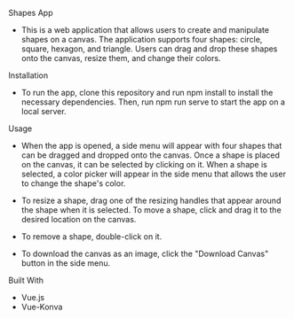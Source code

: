 Shapes App
 - This is a web application that allows users to create and manipulate shapes on a canvas. The application supports four shapes: circle, square, hexagon, and triangle. Users can drag and drop these shapes onto the canvas, resize them, and change their colors.

Installation
 - To run the app, clone this repository and run npm install to install the necessary dependencies. Then, run npm run serve to start the app on a local server.

Usage
 - When the app is opened, a side menu will appear with four shapes that can be dragged and dropped onto the canvas. Once a shape is placed on the canvas, it can be selected by clicking on it. When a shape is selected, a color picker will appear in the side menu that allows the user to change the shape's color.

 - To resize a shape, drag one of the resizing handles that appear around the shape when it is selected. To move a shape, click and drag it to the desired location on the canvas.

 - To remove a shape, double-click on it.

 - To download the canvas as an image, click the "Download Canvas" button in the side menu.

Built With
 - Vue.js
 - Vue-Konva
